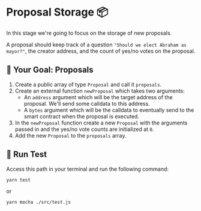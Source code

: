 # Proposal Storage 📦

In this stage we're going to focus on the storage of new proposals.

A proposal should keep track of a question `"Should we elect Abraham as mayor?"`, the creator address, and the count of yes/no votes on the proposal.

## 🏁 Your Goal: Proposals
1. Create a public array of type `Proposal` and call it `proposals`.
2. Create an external function `newProposal` which takes two arguments:
   - An `address` argument which will be the target address of the proposal. We'll send some calldata to this address.
   - A `bytes` argument which will be the calldata to eventually send to the smart contract when the proposal is executed.
3. In the `newProposal` function create a new `Proposal` with the arguments passed in and the yes/no vote counts are initialized at `0`.
4. Add the new `Proposal` to the `proposals` array.

## 🧪 Run Test

Access this path in your terminal and run the following command:

```bash
yarn test
```

or

```bash
yarn mocha ./src/test.js
```

